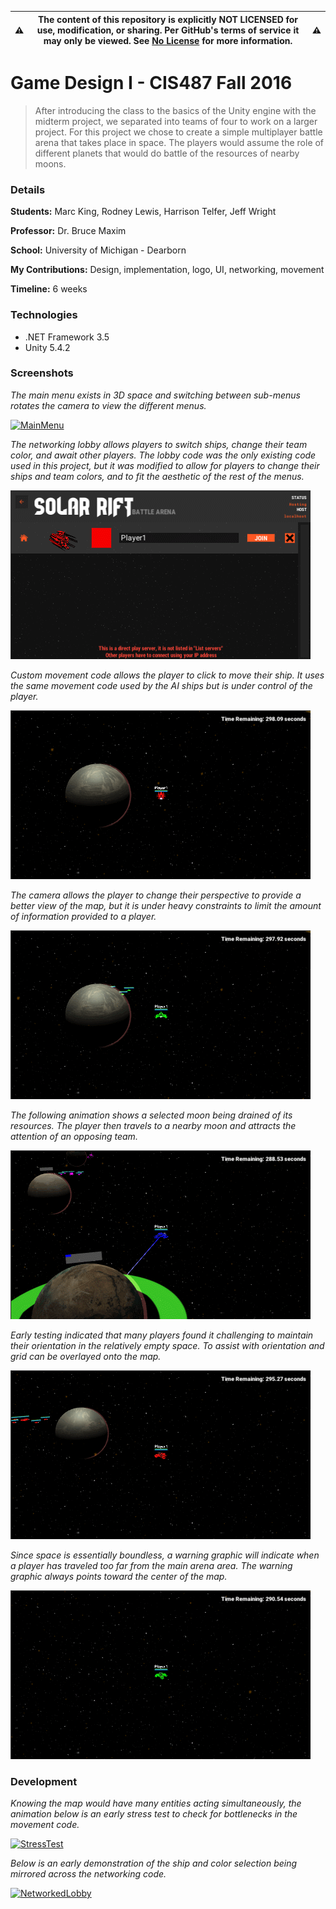 :warning: | __The content of this repository is explicitly NOT LICENSED for use, modification, or sharing. Per GitHub's terms of service it may only be viewed. See [No License] for more information.__ | :warning:
--------- | ------------------------------------------------------------------------------------------------------------------------------------------------------------------------------------------------ | ---------

[No License]: https://choosealicense.com/no-permission/

Game Design I - CIS487 Fall 2016
======
>After introducing the class to the basics of the Unity engine with the midterm project, we separated
>into teams of four to work on a larger project. For this project we chose to create a simple multiplayer
>battle arena that takes place in space. The players would assume the role of different planets that
>would do battle of the resources of nearby moons.

### Details

__Students:__ Marc King, Rodney Lewis, Harrison Telfer, Jeff Wright

__Professor:__ Dr. Bruce Maxim

__School:__ University of Michigan - Dearborn

__My Contributions:__ Design, implementation, logo, UI, networking, movement

__Timeline:__ 6 weeks

### Technologies

* .NET Framework 3.5
* Unity 5.4.2

### Screenshots

*The main menu exists in 3D space and switching between sub-menus rotates the camera to view the
different menus.*

[![MainMenu](Screenshots/MainMenu.gif?raw=true "MainMenu")](Screenshots/MainMenu.gif?raw=true)

*The networking lobby allows players to switch ships, change their team color, and await other players.
The lobby code was the only existing code used in this project, but it was modified to allow for
players to change their ships and team colors, and to fit the aesthetic of the rest of the menus.*

[![Lobby](Screenshots/Lobby.gif?raw=true "Lobby")](Screenshots/Lobby.gif?raw=true)

*Custom movement code allows the player to click to move their ship. It uses the same movement code
used by the AI ships but is under control of the player.*

[![Movement](Screenshots/Movement.gif?raw=true "Movement")](Screenshots/Movement.gif?raw=true)

*The camera allows the player to change their perspective to provide a better view of the map, but
it is under heavy constraints to limit the amount of information provided to a player.*

[![Camera](Screenshots/Camera.gif?raw=true "Camera")](Screenshots/Camera.gif?raw=true)

*The following animation shows a selected moon being drained of its resources. The player then travels
to a nearby moon and attracts the attention of an opposing team.*

[![Capture](Screenshots/Capture.gif?raw=true "Capture")](Screenshots/Capture.gif?raw=true)

*Early testing indicated that many players found it challenging to maintain their orientation in the
relatively empty space. To assist with orientation and grid can be overlayed onto the map.*

[![Grid](Screenshots/Grid.gif?raw=true "Grid")](Screenshots/Grid.gif?raw=true)

*Since space is essentially boundless, a warning graphic will indicate when a player has traveled
too far from the main arena area. The warning graphic always points toward the center of the map.*

[![Boundary](Screenshots/Boundary.gif?raw=true "Boundary")](Screenshots/Boundary.gif?raw=true)

### Development

*Knowing the map would have many entities acting simultaneously, the animation below is an early
stress test to check for bottlenecks in the movement code.*

[![StressTest](Screenshots/StressTest.gif?raw=true "StressTest")](Screenshots/StressTest.gif?raw=true)

*Below is an early demonstration of the ship and color selection being mirrored across the networking
code.*

[![NetworkedLobby](Screenshots/NetworkedLobby.gif?raw=true "NetworkedLobby")](Screenshots/NetworkedLobby.gif?raw=true)
